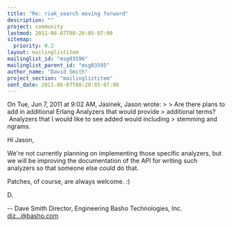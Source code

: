```yaml
---
title: "Re: riak_search moving forward"
description: ""
project: community
lastmod: 2011-06-07T08:20:05-07:00
sitemap:
  priority: 0.2
layout: mailinglistitem
mailinglist_id: "msg03596"
mailinglist_parent_id: "msg03595"
author_name: "David Smith"
project_section: "mailinglistitem"
sent_date: 2011-06-07T08:20:05-07:00
---
```



On Tue, Jun 7, 2011 at 9:02 AM, Jasinek, Jason
 wrote:
&gt;
&gt; Are there plans to add in additional Erlang Analyzers that would provide 
&gt; additional terms?  Analyzers that I would like to see added would including 
&gt; stemming and ngrams.

Hi Jason,

We're not currently planning on implementing those specific analyzers,
but we will be improving the documentation of the API for writing such
analyzers so that someone else could do that.

Patches, of course, are always welcome. :)

D.

-- 
Dave Smith
Director, Engineering
Basho Technologies, Inc.
diz...@basho.com

